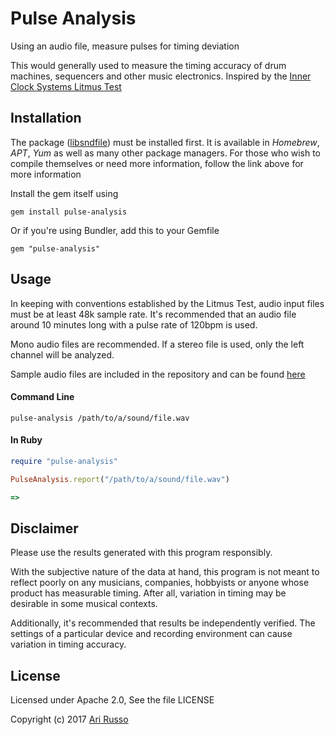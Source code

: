 # Pulse Analysis

Using an audio file, measure pulses for timing deviation

This would generally used to measure the timing accuracy of drum machines, sequencers and other music electronics.  Inspired by the [Inner Clock Systems Litmus Test](http://innerclocksystems.com/New%20ICS%20Litmus.html)

## Installation

The package ([libsndfile](https://github.com/erikd/libsndfile)) must be installed first.  It is available in *Homebrew*, *APT*, *Yum* as well as many other package managers. For those who wish to compile themselves or need more information, follow the link above for more information

Install the gem itself using

    gem install pulse-analysis

Or if you're using Bundler, add this to your Gemfile

    gem "pulse-analysis"

## Usage

In keeping with conventions established by the Litmus Test, audio input files must be at least 48k sample rate.  It's recommended that an audio file around 10 minutes long with a pulse rate of 120bpm is used.

Mono audio files are recommended.  If a stereo file is used, only the left channel will be analyzed.

Sample audio files are included in the repository and can be found [here](https://github.com/arirusso/pulse-analysis/tree/master/spec/media)

#### Command Line

`pulse-analysis /path/to/a/sound/file.wav`

#### In Ruby

```ruby
require "pulse-analysis"

PulseAnalysis.report("/path/to/a/sound/file.wav")

=>

```

## Disclaimer

Please use the results generated with this program responsibly.  

With the subjective nature of the data at hand, this program is not meant to reflect poorly on any musicians, companies, hobbyists or anyone whose product has measurable timing.  After all, variation in timing may be desirable in some musical contexts.

Additionally, it's recommended that results be independently verified.  The settings of a particular device and recording environment can cause variation in timing accuracy.

## License

Licensed under Apache 2.0, See the file LICENSE

Copyright (c) 2017 [Ari Russo](http://arirusso.com)
